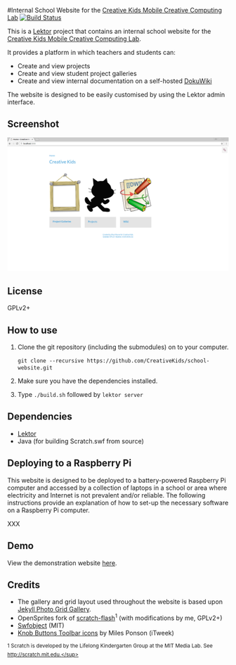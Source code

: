#Internal School Website for the [Creative Kids Mobile Creative Computing Lab](http://www.creativekidssa.com.au/gh/mobilecclab.html)
[![Build Status](https://travis-ci.org/CreativeKids/school-website.svg?branch=master)](https://travis-ci.org/CreativeKids/school-website)

This is a [Lektor](https://www.getlektor.com/) project that contains an internal school website for the [Creative Kids Mobile Creative Computing Lab](http://www.creativekidssa.com.au/gh/mobilecclab.html).

It provides a platform in which teachers and students can:

* Create and view projects
* Create and view student project galleries
* Create and view internal documentation on a self-hosted [DokuWiki](https://www.dokuwiki.org)

The website is designed to be easily customised by using the Lektor admin interface.

## Screenshot
![screenshot](https://github.com/CreativeKids/school-website/raw/master/screenshot.png)

## License

GPLv2+

## How to use
1. Clone the git repository  (including the submodules) on to your computer.

    ```
    git clone --recursive https://github.com/CreativeKids/school-website.git
    ```
2. Make sure you have the dependencies installed.
3. Type `./build.sh` followed by `lektor server`

## Dependencies

* [Lektor](https://www.getlektor.com/)
* Java (for building Scratch.swf from source)

## Deploying to a Raspberry Pi

This website is designed to be deployed to a battery-powered Raspberry Pi computer and accessed by a collection of laptops in a school or area where electricity and Internet is not prevalent and/or reliable. The following instructions provide an explanation of how to set-up the necessary software on a Raspberry Pi computer.

XXX 

## Demo

View the demonstration website [here](https://creativekids.github.io/school-website).

## Credits

* The gallery and grid layout used throughout the website is based upon [Jekyll Photo Grid Gallery](https://github.com/iamnii/GridGallery).
* OpenSprites fork of [scratch-flash](https://github.com/rhysmoyne/scratch-flash)<sup>1</sup> (with modifications by me, GPLv2+)
* [Swfobject](https://github.com/swfobject/swfobject) (MIT)
* [Knob Buttons Toolbar icons](http://itweek.deviantart.com/art/Knob-Buttons-Toolbar-icons-73463960) by Miles Ponson (iTweek)

<sup>1 Scratch is developed by the Lifelong Kindergarten Group at the MIT Media Lab. See http://scratch.mit.edu.</sup>
